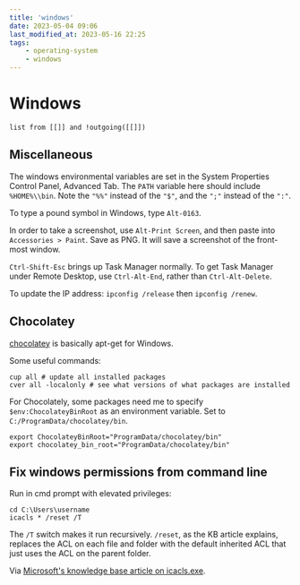 ```yaml
---
title: 'windows'
date: 2023-05-04 09:06
last_modified_at: 2023-05-16 22:25
tags:
    - operating-system
    - windows
---
```


# Windows

```dataview
list from [[]] and !outgoing([[]])
```

## Miscellaneous

The windows environmental variables are set in the System Properties Control Panel, Advanced Tab.
The `PATH` variable here should include `%HOME%\\bin`.
Note the `"%%"` instead of the `"$"`, and the `";"` instead of the `":"`.

To type a pound symbol in Windows, type `Alt-0163`.

In order to take a screenshot, use `Alt-Print Screen`, and then paste into `Accessories > Paint`. Save as PNG. It will save a screenshot of the front-most window.

`Ctrl-Shift-Esc` brings up Task Manager normally. To get Task Manager under Remote Desktop, use `Ctrl-Alt-End`, rather than `Ctrl-Alt-Delete`.

To update the IP address: `ipconfig /release` then `ipconfig /renew`.

## Chocolatey

[chocolatey](http://chocolatey.org/) is basically apt-get for Windows.

Some useful commands:

```text
cup all # update all installed packages
cver all -localonly # see what versions of what packages are installed
```

For Chocolately, some packages need me to specify `$env:ChocolateyBinRoot` as an environment variable. Set to `C:/ProgramData/chocolatey/bin`.

```text
export ChocolateyBinRoot="ProgramData/chocolatey/bin"
export chocolatey_bin_root="ProgramData/chocolatey/bin"
```

## Fix windows permissions from command line

Run in cmd prompt with elevated privileges:

```text
cd C:\Users\username
icacls * /reset /T
```

The `/T` switch makes it run recursively. `/reset`, as the KB article explains, replaces the ACL on each file and folder with the default inherited ACL that just uses the ACL on the parent folder.

Via [Microsoft's knowledge base article on icacls.exe](http://technet.microsoft.com/en-us/library/cc753525%28WS.10%29.aspx).
